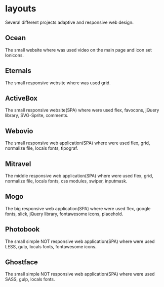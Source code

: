 # layouts
Several different projects adaptive and responsive web design.

## Ocean
The small website where was used video on the main page and icon set Ionicons.

## Eternals
The small responsive website where was used grid.

## ActiveBox
The small responsive website(SPA) where were used flex, favocons, jQuery library, SVG-Sprite, comments.

## Webovio 
The small responsive web application(SPA) where were used flex, grid, normalize file, locals fonts, tipograf.

## Mitravel
The middle responsive web application(SPA) where were used flex, grid, normalize file, locals fonts, css modules, swiper, inputmask.

## Mogo
The big responsive web application(SPA) where were used flex, google fonts, slick, jQuery library, fontawesome icons, placehold.

## Photobook
The small simple NOT responsive web application(SPA) where were used LESS, gulp, locals fonts, fontawesome icons.

## Ghostface 
The small simple NOT responsive web application(SPA) where were used SASS, gulp, locals fonts.
